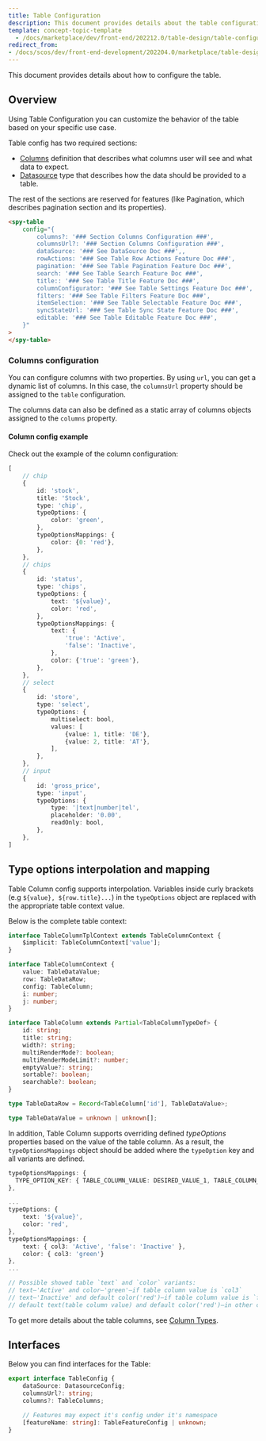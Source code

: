 ```yaml
---
title: Table Configuration
description: This document provides details about the table configuration.
template: concept-topic-template
  - /docs/marketplace/dev/front-end/202212.0/table-design/table-configuration.html
redirect_from:
- /docs/scos/dev/front-end-development/202204.0/marketplace/table-design/table-configuration.html
---
```


This document provides details about how to configure the table.

## Overview

Using Table Configuration you can customize the behavior of the table based on your specific use case.

Table config has two required sections:

- [Columns](#columns-configuration) definition that describes what columns user will see and what data to expect.
- [Datasource](/docs/scos/dev/front-end-development/{{page.version}}/marketplace/ui-components-library/datasources/datasources.html) type that describes how the data should be provided to a table.

The rest of the sections are reserved for features (like Pagination, which describes pagination section and its properties).

```html
<spy-table
    config="{
        columns?: '### Section Columns Configuration ###',
        columnsUrl?: '### Section Columns Configuration ###',
        dataSource: '### See DataSource Doc ###',,
        rowActions: '### See Table Row Actions Feature Doc ###',
        pagination: '### See Table Pagination Feature Doc ###',
        search: '### See Table Search Feature Doc ###',
        title:: '### See Table Title Feature Doc ###',
        columnConfigurator: '### See Table Settings Feature Doc ###',
        filters: '### See Table Filters Feature Doc ###',
        itemSelection: '### See Table Selectable Feature Doc ###',
        syncStateUrl: '### See Table Sync State Feature Doc ###',
        editable: '### See Table Editable Feature Doc ###',
    }"
>
</spy-table>
```

### Columns configuration

You can configure columns with two properties. By using `url`, you can get a dynamic list of columns. In this case, the `columnsUrl` property should be assigned to the `table` configuration.

The columns data can also be defined as a static array of columns objects assigned to the `columns` property.

#### Column config example

Check out the example of the column configuration:

```ts
[
    // chip
    {
        id: 'stock',
        title: 'Stock',
        type: 'chip',
        typeOptions: {
            color: 'green',
        },
        typeOptionsMappings: {
            color: {0: 'red'},
        },
    },
    // chips
    {
        id: 'status',
        type: 'chips',
        typeOptions: {
            text: '${value}',
            color: 'red',
        },
        typeOptionsMappings: {
            text: {
                'true': 'Active',
                'false': 'Inactive',
            },
            color: {'true': 'green'},
        },
    },
    // select
    {
        id: 'store',
        type: 'select',
        typeOptions: {
            multiselect: bool,
            values: [
                {value: 1, title: 'DE'},
                {value: 2, title: 'AT'},
            ],
        },
    },
    // input
    {
        id: 'gross_price',
        type: 'input',
        typeOptions: {
            type: '|text|number|tel',
            placeholder: '0.00',
            readOnly: bool,
        },
    },
]
```

## Type options interpolation and mapping

Table Column config supports interpolation. Variables inside curly brackets (e.g `${value}, ${row.title}...`) in the `typeOptions` object are replaced with the appropriate table context value.

Below is the complete table context:

```ts
interface TableColumnTplContext extends TableColumnContext {
    $implicit: TableColumnContext['value'];
}

interface TableColumnContext {
    value: TableDataValue;
    row: TableDataRow;
    config: TableColumn;
    i: number;
    j: number;
}

interface TableColumn extends Partial<TableColumnTypeDef> {
    id: string;
    title: string;
    width?: string;
    multiRenderMode?: boolean;
    multiRenderModeLimit?: number;
    emptyValue?: string;
    sortable?: boolean;
    searchable?: boolean;
}

type TableDataRow = Record<TableColumn['id'], TableDataValue>;

type TableDataValue = unknown | unknown[];
```

In addition, Table Column supports overriding defined *typeOptions* properties based on the value of the table column. As a result, the `typeOptionsMappings` object should be added where the `typeOption` key and all variants are defined.

```ts
typeOptionsMappings: {
  TYPE_OPTION_KEY: { TABLE_COLUMN_VALUE: DESIRED_VALUE_1, TABLE_COLUMN_VALUE: DESIRED_VALUE_2 },
},
```

```ts
...
typeOptions: {
    text: '${value}',
    color: 'red',
},
typeOptionsMappings: {
    text: { col3: 'Active', 'false': 'Inactive' },
    color: { col3: 'green'}
},
...

// Possible showed table `text` and `color` variants:
// text—'Active' and color—'green'—if table column value is `col3`
// text—'Inactive' and default color('red')—if table column value is `false`
// default text(table column value) and default color('red')—in other cases
```

To get more details about the table columns, see [Column Types](/docs/scos/dev/front-end-development/{{page.version}}/marketplace/table-design/table-column-type-extension/table-column-type-extension.html).

## Interfaces

Below you can find interfaces for the Table:

```ts
export interface TableConfig {
    dataSource: DatasourceConfig;
    columnsUrl?: string;
    columns?: TableColumns;

    // Features may expect it's config under it's namespace
    [featureName: string]: TableFeatureConfig | unknown;
}
```
